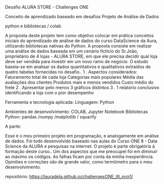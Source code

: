 Desafio ALURA STORE - Challenges ONE

Conceito de aprendizado baseado em desafios
Projeto  de Análise de Dados  

python e bibliotecas / colab

A proposta deste projeto tem como objetivo  colocar em prática conceitos iniciais do aprendizado de análise de dados  do curso  DataScience da Aura, utilizando bibliotecas nativas do Python.
A  proposta consiste em realizar uma análise de dados baseada em um cenário fictício do Sr.João, proprietário de 4 lojas  - ALURA  STORE, em que ele precisa decidir qual loja deve ser vendida para investir em um novo ramo de negócio.
O estudo  baseia-se em analisar os dados quantitativos e qualitativos extraídos de quatro tabelas fornecidas no desafio..
1 . Aspectos considerados:
Faturamento total de cada loja
Categorias mais populares
Média das avaliações dos clientes
Produtos mais e menos vendidos
Custo médio do frete
2 . Apresentar pelo menos 3 gráficos distintos 
3 .  1 relatório conclusivo identificando a loja com o pior desempenho


Ferramenta e tecnologia aplicada:
Linguagem: Python


Ambientes de desenvolvimento: 
COLAB, Jupyter Notebook
Bibliotecas Python: pandas /numpy /matplotlib / squarify

A parte:


Esse é o meu primeiro projeto em programação, e  analogamente em análise de dados. Foi todo desenvolvido baseado nas aulas do Curso ONE 8 - Data Science da ALURA e pesquisas na internet. O projeto é parte obrigatória à formação deste curso..
Um dos aspectos que me preocupei foi em diminuir ao máximo os códigos. As falhas ficam por conta da minha inexperiência.
Opiniões e  correções são de grande valor, como termômetro para o meu desenvolvimento.  


repositório: https://lauradela.github.io/challengesONE_t8_proj1/

